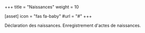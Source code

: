 +++
title = "Naissances"
weight = 10

[asset]
  icon = "fas fa-baby"
  #url = "#"
+++

Déclaration des naissances. Enregistrement d'actes de naissances.
